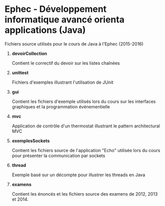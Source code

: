 # Ephec - Développement informatique avancé orienta applications (Java)

Fichiers source utilisés pour le cours de Java à l'Ephec (2015-2016)

1. __devoirCollection__ 

   Contient le correctif du devoir sur les listes chaînées

2. __unittest__

   Fichiers d'exemples illustrant l'utilisation de JUnit

3. __gui__

   Contient les fichiers d'exemple utilisés lors du cours sur les interfaces graphiques et la programmation événementielle

4. __mvc__
   
   Application de contrôle d'un thermostat illustrant le pattern architectural MVC

5. __exemplesSockets__

   Contient les fichiers source de l'application "Echo" utilisée lors du cours pour présenter la communication par sockets

6. __thread__

   Exemple basé sur un décompte pour illustrer les threads en Java

7. __examens__

   Contient les énoncés et les fichiers source des examens de 2012, 2013 et 2014. 
